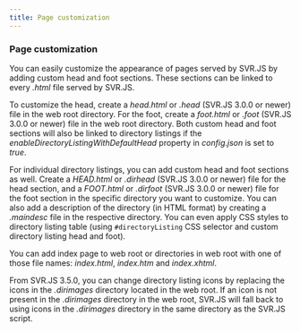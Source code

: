 ```yaml
---
title: Page customization
---
```


### Page customization

You can easily customize the appearance of pages served by SVR.JS by adding custom head and foot sections. These sections can be linked to every _.html_ file served by SVR.JS.

To customize the head, create a _head.html_ or _.head_ (SVR.JS 3.0.0 or newer) file in the web root directory. For the foot, create a _foot.html_ or _.foot_ (SVR.JS 3.0.0 or newer) file in the web root directory. Both custom head and foot sections will also be linked to directory listings if the _enableDirectoryListingWithDefaultHead_ property in _config.json_ is set to _true_.

For individual directory listings, you can add custom head and foot sections as well. Create a _HEAD.html_ or _.dirhead_ (SVR.JS 3.0.0 or newer) file for the head section, and a _FOOT.html_ or _.dirfoot_ (SVR.JS 3.0.0 or newer) file for the foot section in the specific directory you want to customize. You can also add a description of the directory (in HTML format) by creating a _.maindesc_ file in the respective directory. You can even apply CSS styles to directory listing table (using `#directoryListing` CSS selector and custom directory listing head and foot).

You can add index page to web root or directories in web root with one of those file names: _index.html_, _index.htm_ and _index.xhtml_.

From SVR.JS 3.5.0, you can change directory listing icons by replacing the icons in the _.dirimages_ directory located in the web root. If an icon is not present in the _.dirimages_ directory in the web root, SVR.JS will fall back to using icons in the _.dirimages_ directory in the same directory as the SVR.JS script.
